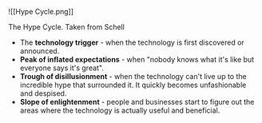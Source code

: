 ![[Hype Cycle.png]]
<figcaption> The Hype Cycle. Taken from Schell</figcaption>

* The **technology trigger** - when the technology is first discovered or announced.
* **Peak of inflated expectations** - when "nobody knows what it's like but everyone says it's great".
* **Trough of disillusionment** - when the technology can't live up to the incredible hype that surrounded it. It quickly becomes unfashionable and despised. 
* **Slope of enlightenment** - people and businesses start to figure out the areas where the technology is actually useful and beneficial. 
